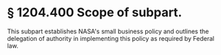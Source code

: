 # § 1204.400   Scope of subpart.

This subpart establishes NASA's small business policy and outlines the delegation of authority in implementing this policy as required by Federal law.





